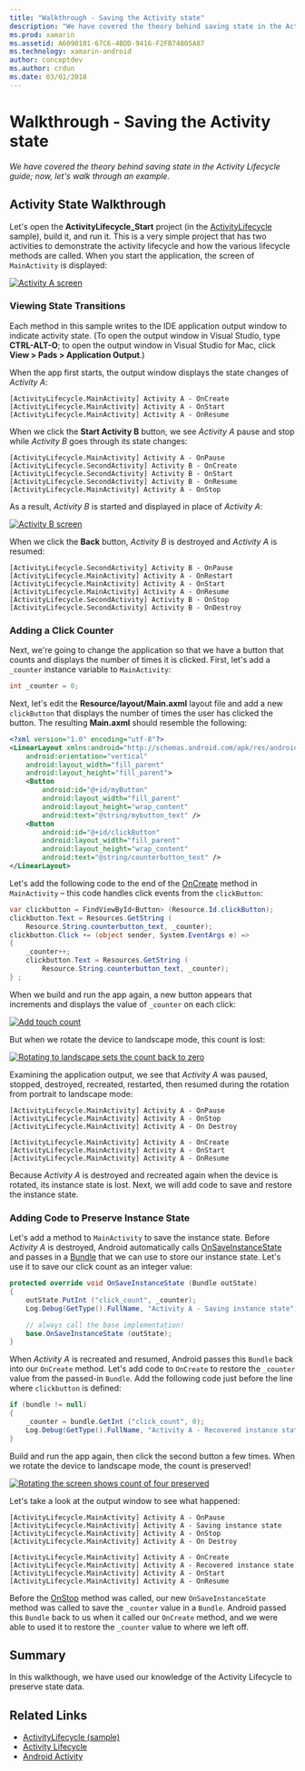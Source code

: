 ```yaml
---
title: "Walkthrough - Saving the Activity state"
description: "We have covered the theory behind saving state in the Activity Lifecycle guide; now, let's walk through an example."
ms.prod: xamarin
ms.assetid: A6090101-67C6-4BDD-9416-F2FB74805A87
ms.technology: xamarin-android
author: conceptdev
ms.author: crdun
ms.date: 03/01/2018
---
```


# Walkthrough - Saving the Activity state

_We have covered the theory behind saving state in the Activity Lifecycle guide; now, let's walk through an example._

## Activity State Walkthrough

Let's open the **ActivityLifecycle_Start** project (in the 
[ActivityLifecycle](https://developer.xamarin.com/samples/monodroid/ActivityLifecycle) 
sample), build it, and run it. This is a very simple project that has 
two activities to demonstrate the activity lifecycle and how the 
various lifecycle methods are called. When you start the application, 
the screen of `MainActivity` is displayed: 

[![Activity A screen](saving-state-images/01-activity-a-sml.png)](saving-state-images/01-activity-a.png#lightbox)

### Viewing State Transitions

Each method in this sample writes to the IDE application output window 
to indicate activity state. (To open the output window in Visual Studio,
type **CTRL-ALT-O**; to open the output window in Visual Studio for Mac,
click **View > Pads > Application Output**.)

When the app first starts, the output window displays the state changes 
of *Activity A*: 

```shell
[ActivityLifecycle.MainActivity] Activity A - OnCreate
[ActivityLifecycle.MainActivity] Activity A - OnStart
[ActivityLifecycle.MainActivity] Activity A - OnResume
```

When we click the **Start Activity B** 
button, we see *Activity A* pause and stop while *Activity B* goes
through its state changes: 

```shell
[ActivityLifecycle.MainActivity] Activity A - OnPause
[ActivityLifecycle.SecondActivity] Activity B - OnCreate
[ActivityLifecycle.SecondActivity] Activity B - OnStart
[ActivityLifecycle.SecondActivity] Activity B - OnResume
[ActivityLifecycle.MainActivity] Activity A - OnStop
```

As a result, *Activity B* is started and displayed in place of 
*Activity A*: 

[![Activity B screen](saving-state-images/02-activity-b-sml.png)](saving-state-images/02-activity-b.png#lightbox)

When we click the **Back** button, *Activity B* is destroyed and 
*Activity A* is resumed: 

```shell
[ActivityLifecycle.SecondActivity] Activity B - OnPause
[ActivityLifecycle.MainActivity] Activity A - OnRestart
[ActivityLifecycle.MainActivity] Activity A - OnStart
[ActivityLifecycle.MainActivity] Activity A - OnResume
[ActivityLifecycle.SecondActivity] Activity B - OnStop
[ActivityLifecycle.SecondActivity] Activity B - OnDestroy
```
### Adding a Click Counter

Next, we're going to change the application so that we have a button 
that counts and displays the number of times it is clicked. First, 
let's add a `_counter` instance variable to `MainActivity`:

```csharp
int _counter = 0;
```

Next, let's edit the **Resource/layout/Main.axml** layout file and 
add a new `clickButton` that displays the number of times the user 
has clicked the button. The resulting **Main.axml** should resemble 
the following: 

```xml
<?xml version="1.0" encoding="utf-8"?>
<LinearLayout xmlns:android="http://schemas.android.com/apk/res/android"
    android:orientation="vertical"
    android:layout_width="fill_parent"
    android:layout_height="fill_parent">
    <Button
        android:id="@+id/myButton"
        android:layout_width="fill_parent"
        android:layout_height="wrap_content"
        android:text="@string/mybutton_text" />
    <Button
        android:id="@+id/clickButton"
        android:layout_width="fill_parent"
        android:layout_height="wrap_content"
        android:text="@string/counterbutton_text" />
</LinearLayout>
```

Let's add the following code to the end of the
[OnCreate](https://developer.xamarin.com/api/member/Android.App.Activity.OnCreate/p/Android.OS.Bundle/)
method in `MainActivity` &ndash; this code handles click events from
the `clickButton`:

```csharp
var clickbutton = FindViewById<Button> (Resource.Id.clickButton);
clickbutton.Text = Resources.GetString (
    Resource.String.counterbutton_text, _counter);
clickbutton.Click += (object sender, System.EventArgs e) =>
{
    _counter++;
    clickbutton.Text = Resources.GetString (
        Resource.String.counterbutton_text, _counter);
} ;
```

When we build and run the app again, a new button appears that increments 
and displays the value of `_counter` on each click:

[![Add touch count](saving-state-images/03-touched-sml.png)](saving-state-images/03-touched.png#lightbox)

But when we rotate the device to landscape mode, this count is lost:

[![Rotating to landscape sets the count back to zero](saving-state-images/05-rotate-nosave-sml.png)](saving-state-images/05-rotate-nosave.png#lightbox)

Examining the application output, we see that *Activity A* 
was paused, stopped, destroyed, recreated, restarted, then resumed 
during the rotation from portrait to landscape mode: 

```shell
[ActivityLifecycle.MainActivity] Activity A - OnPause
[ActivityLifecycle.MainActivity] Activity A - OnStop
[ActivityLifecycle.MainActivity] Activity A - On Destroy

[ActivityLifecycle.MainActivity] Activity A - OnCreate
[ActivityLifecycle.MainActivity] Activity A - OnStart
[ActivityLifecycle.MainActivity] Activity A - OnResume
```

Because *Activity A* is destroyed and recreated again when the
device is rotated, its instance state is lost. Next, we will 
add code to save and restore the instance state.

### Adding Code to Preserve Instance State

Let's add a method to `MainActivity` to save the instance state. Before
*Activity A* is destroyed, Android automatically calls
[OnSaveInstanceState](https://developer.xamarin.com/api/member/Android.App.Activity.OnSaveInstanceState/p/Android.OS.Bundle/)
and passes in a
[Bundle](https://developer.xamarin.com/api/type/Android.OS.Bundle/) that we can use to store our
instance state. Let's use it to save our click count as an integer
value:

```csharp
protected override void OnSaveInstanceState (Bundle outState)
{
    outState.PutInt ("click_count", _counter);
    Log.Debug(GetType().FullName, "Activity A - Saving instance state");

    // always call the base implementation!
    base.OnSaveInstanceState (outState);    
}
```

When *Activity A* is recreated and resumed, Android passes this 
`Bundle` back into our `OnCreate` method. Let's add code to `OnCreate` 
to restore the `_counter` value from the passed-in `Bundle`. Add the 
following code just before the line where `clickbutton` is defined: 

```csharp
if (bundle != null)
{
    _counter = bundle.GetInt ("click_count", 0);
    Log.Debug(GetType().FullName, "Activity A - Recovered instance state");
}
```

Build and run the app again, then click the second button a few times. When
we rotate the device to landscape mode, the count is preserved!

[![Rotating the screen shows count of four preserved](saving-state-images/06-rotate-save-sml.png)](saving-state-images/06-rotate-save.png#lightbox)


Let's take a look at the output window to see what happened:
    
```shell
[ActivityLifecycle.MainActivity] Activity A - OnPause
[ActivityLifecycle.MainActivity] Activity A - Saving instance state
[ActivityLifecycle.MainActivity] Activity A - OnStop
[ActivityLifecycle.MainActivity] Activity A - On Destroy

[ActivityLifecycle.MainActivity] Activity A - OnCreate
[ActivityLifecycle.MainActivity] Activity A - Recovered instance state
[ActivityLifecycle.MainActivity] Activity A - OnStart
[ActivityLifecycle.MainActivity] Activity A - OnResume
``` 

Before the
[OnStop](https://developer.xamarin.com/api/member/Android.App.Activity.OnStop/) method was called,
our new `OnSaveInstanceState` method was called to save the `_counter`
value in a `Bundle`. Android passed this `Bundle` back to us when it
called our `OnCreate` method, and we were able to used it to restore
the `_counter` value to where we left off.


## Summary

In this walkthough, we have used our knowledge of the Activity 
Lifecycle to preserve state data. 



## Related Links

- [ActivityLifecycle (sample)](https://developer.xamarin.com/samples/monodroid/ActivityLifecycle)
- [Activity Lifecycle](~/android/app-fundamentals/activity-lifecycle/index.md)
- [Android Activity](https://developer.xamarin.com/api/type/Android.App.Activity/)
